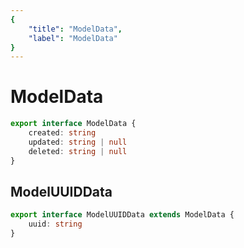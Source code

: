 ```yaml
---
{
	"title": "ModelData",
	"label": "ModelData"
}
---
```

# ModelData

```typescript
export interface ModelData {
	created: string
	updated: string | null
	deleted: string | null
}
```

## ModelUUIDData
```typescript
export interface ModelUUIDData extends ModelData {
	uuid: string
}
```
